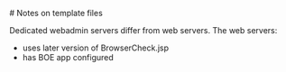 # Notes on template files

Dedicated webadmin servers differ from web servers. The web servers:
- uses later version of BrowserCheck.jsp
- has BOE app configured
